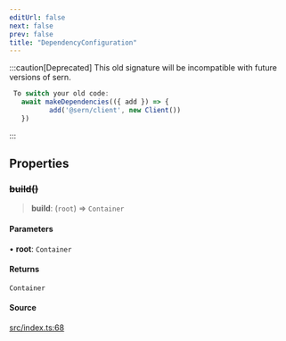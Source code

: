 ```yaml
---
editUrl: false
next: false
prev: false
title: "DependencyConfiguration"
---
```


:::caution[Deprecated]
This old signature will be incompatible with future versions of sern.
```ts
 To switch your old code:
   await makeDependencies(({ add }) => { 
          add('@sern/client', new Client())
   })
 ```
:::

## Properties

### ~~build()~~

> **build**: (`root`) => `Container`

#### Parameters

• **root**: `Container`

#### Returns

`Container`

#### Source

[src/index.ts:68](https://github.com/sern-handler/handler/blob/3e9b9229c8e4036aa031b2eb106ad88a9cfb5a7b/src/index.ts#L68)
